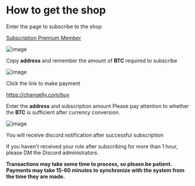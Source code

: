 # How to get the shop

Enter the page to subscribe to the shop 

[Subscription Premium Member](https://shorturl.at/btyW4)

![image](https://github.com/user-attachments/assets/d9ab9608-6428-4af7-82a8-87439102426f)

Copy **address** and remember the amount of **BTC** required to subscribe 

![image](https://github.com/user-attachments/assets/4ba7abf6-4de4-4fe7-871d-90e7e9db8106)

Click the link to make payment

https://changelly.com/buy

Enter the **address** and subscription amount Please pay attention to whether the **BTC** is sufficient after currency conversion.

![image](https://github.com/user-attachments/assets/efdd6995-72fb-452d-b34b-d44312683b4f)

You will receive discord notification after successful subscription 

If you haven't received your role after subscribing for more than 1 hour, please DM the Discord administrators.

**Transactions may take some time to process, so please be patient. Payments may take 15-60 minutes to synchronize with the system from the time they are made.**
